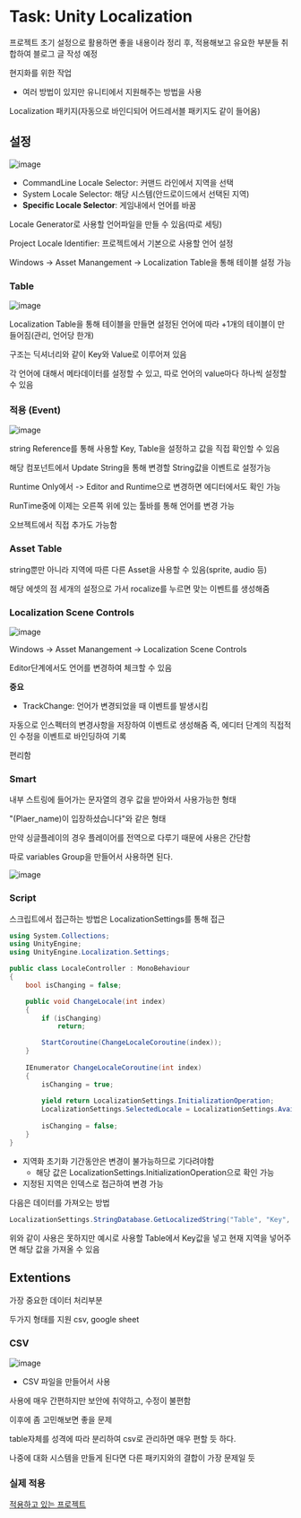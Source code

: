 # Task: Unity Localization

프로젝트 초기 설정으로 활용하면 좋을 내용이라 정리 후, 적용해보고 유요한 부분들 취합하여 블로그 글 작성 예정

현지화를 위한 작업

- 여러 방법이 있지만 유니티에서 지원해주는 방법을 사용

Localization 패키지(자동으로 바인디되어 어드레서블 패키지도 같이 들어옴)

## 설정

![image](https://github.com/fkdl0048/ToDo/assets/84510455/01602966-6e51-4d3f-bd14-fd5b9043cfc8)

- CommandLine Locale Selector: 커맨드 라인에서 지역을 선택
- System Locale Selector: 해당 시스템(안드로이드에서 선택된 지역)
- **Specific Locale Selector**: 게임내에서 언어를 바꿈

Locale Generator로 사용할 언어파일을 만들 수 있음(따로 세팅)

Project Locale Identifier: 프로젝트에서 기본으로 사용할 언어 설정

Windows -> Asset Manangement -> Localization Table을 통해 테이블 설정 가능

### Table

![image](https://github.com/fkdl0048/ToDo/assets/84510455/5d5e25dc-0f3f-4190-9e7e-9b549134898a)

Localization Table을 통해 테이블을 만들면 설정된 언어에 따라 +1개의 테이블이 만들어짐(관리, 언어당 한개)

구조는 딕셔너리와 같이 Key와 Value로 이루어져 있음

각 언어에 대해서 메타데이터를 설정할 수 있고, 따로 언어의 value마다 하나씩 설정할 수 있음

### 적용 (Event)

![image](https://github.com/fkdl0048/ToDo/assets/84510455/b39d4016-a08b-4ae7-a90c-b0179ff7a98d)

string Reference를 통해 사용할 Key, Table을 설정하고 값을 직접 확인할 수 있음

해당 컴포넌트에서 Update String을 통해 변경할 String값을 이벤트로 설정가능

Runtime Only에서 -> Editor and Runtime으로 변경하면 에디터에서도 확인 가능

RunTime중에 이제는 오른쪽 위에 있는 툴바를 통해 언어를 변경 가능

오브젝트에서 직접 추가도 가능함

### Asset Table

string뿐만 아니라 지역에 따른 다른 Asset을 사용할 수 있음(sprite, audio 등)

해당 에셋의 점 세개의 설정으로 가서 rocalize를 누르면 맞는 이벤트를 생성해줌

### Localization Scene Controls

![image](https://github.com/fkdl0048/ToDo/assets/84510455/fe2473b9-9ad2-44a6-af0c-0e3bfc129e0f)

Windows -> Asset Manangement -> Localization Scene Controls

Editor단계에서도 언어를 변경하여 체크할 수 있음

**중요**

- TrackChange: 언어가 변경되었을 때 이벤트를 발생시킴

자동으로 인스펙터의 변경사항을 저장하여 이벤트로 생성해줌 즉, 에디터 단계의 직접적인 수정을 이벤트로 바인딩하여 기록

편리함

### Smart

내부 스트링에 들어가는 문자열의 경우 값을 받아와서 사용가능한 형태

"(Plaer_name)이 입장하셨습니다"와 같은 형태

만약 싱글플레이의 경우 플레이어를 전역으로 다루기 때문에 사용은 간단함

따로 variables Group을 만들어서 사용하면 된다.

![image](https://github.com/fkdl0048/ToDo/assets/84510455/d9b1742a-d98d-4bf0-95a9-66cbd1fa000f)

### Script

스크립트에서 접근하는 방법은 LocalizationSettings를 통해 접근

```c#
using System.Collections;
using UnityEngine;
using UnityEngine.Localization.Settings;

public class LocaleController : MonoBehaviour
{
    bool isChanging = false;

    public void ChangeLocale(int index)
    {
        if (isChanging)
            return;

        StartCoroutine(ChangeLocaleCoroutine(index));
    }
    
    IEnumerator ChangeLocaleCoroutine(int index)
    {
        isChanging = true;
        
        yield return LocalizationSettings.InitializationOperation;
        LocalizationSettings.SelectedLocale = LocalizationSettings.AvailableLocales.Locales[index];
        
        isChanging = false;
    }
}
```

- 지역화 초기화 기간동안은 변경이 불가능하므로 기다려야함
  - 해당 값은 LocalizationSettings.InitializationOperation으로 확인 가능
- 지정된 지역은 인덱스로 접근하여 변경 가능

다음은 데이터를 가져오는 방법

```c#
LocalizationSettings.StringDatabase.GetLocalizedString("Table", "Key", "current locale");
```

위와 같이 사용은 못하지만 예시로 사용할 Table에서 Key값을 넣고 현재 지역을 넣어주면 해당 값을 가져올 수 있음

## Extentions

가장 중요한 데이터 처리부분

두가지 형태를 지원 csv, google sheet

### CSV

![image](https://github.com/fkdl0048/ToDo/assets/84510455/65f3e6d4-74c2-445c-819d-ac91fec3364c)

- CSV 파일을 만들어서 사용

사용에 매우 간편하지만 보안에 취약하고, 수정이 불편함

이후에 좀 고민해보면 좋을 문제

table자체를 성격에 따라 분리하여 csv로 관리하면 매우 편할 듯 하다.

나중에 대화 시스템을 만들게 된다면 다른 패키지와의 결합이 가장 문제일 듯

### 실제 적용

[적용하고 있는 프로젝트](https://github.com/GG-Studio-990001/GameOver)